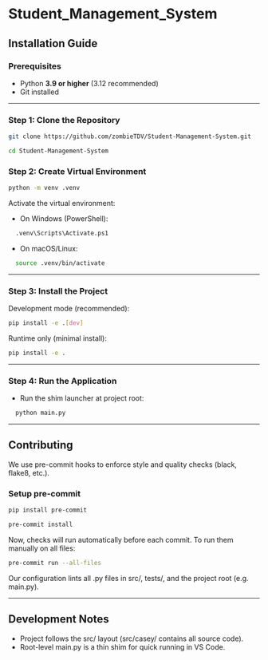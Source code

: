 # Student_Management_System

## Installation Guide

### Prerequisites

- Python **3.9 or higher** (3.12 recommended)
- Git installed

---

### Step 1: Clone the Repository

```bash
git clone https://github.com/zombieTDV/Student-Management-System.git
```

```bash
cd Student-Management-System
```

### Step 2: Create Virtual Environment

```bash
python -m venv .venv
```

Activate the virtual environment:

- On Windows (PowerShell):

```bash
  .venv\Scripts\Activate.ps1
```

- On macOS/Linux:

```bash
  source .venv/bin/activate
```

---

### Step 3: Install the Project

Development mode (recommended):

```bash
pip install -e .[dev]
```

Runtime only (minimal install):

```bash
pip install -e .
```

---

### Step 4: Run the Application

- Run the shim launcher at project root:

```bash
  python main.py
```

---

## Contributing

We use pre-commit hooks to enforce style and quality checks (black, flake8, etc.).

### Setup pre-commit

```bash
pip install pre-commit
```

```bash
pre-commit install
```

Now, checks will run automatically before each commit.
To run them manually on all files:

```bash
pre-commit run --all-files
```

Our configuration lints all .py files in src/, tests/, and the project root (e.g. main.py).

---

## Development Notes

- Project follows the src/ layout (src/casey/ contains all source code).
- Root-level main.py is a thin shim for quick running in VS Code.
<!-- - For production/packaging, use `python -m casey.cli.menu` or the `casey` CLI entry point. -->
